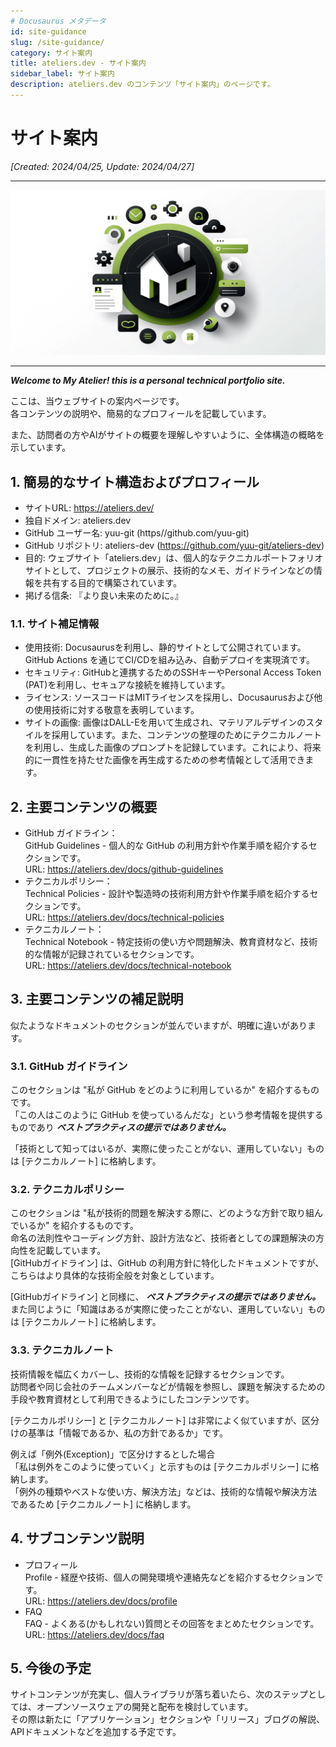 ```yaml
---
# Docusaurus メタデータ
id: site-guidance
slug: /site-guidance/
category: サイト案内
title: ateliers.dev - サイト案内
sidebar_label: サイト案内
description: ateliers.dev のコンテンツ「サイト案内」のページです。
---
```


# サイト案内
*[Created: 2024/04/25, Update: 2024/04/27]*

---

![img](../static/img/jpg/ateliers-dev-site-guidance.jpg)

---

***Welcome to My Atelier! this is a personal technical portfolio site.*** 

ここは、当ウェブサイトの案内ページです。  
各コンテンツの説明や、簡易的なプロフィールを記載しています。

また、訪問者の方やAIがサイトの概要を理解しやすいように、全体構造の概略を示しています。

## 1. 簡易的なサイト構造およびプロフィール

* サイトURL: https://ateliers.dev/
* 独自ドメイン: ateliers.dev
* GitHub ユーザー名: yuu-git (https//github.com/yuu-git)
* GitHub リポジトリ: ateliers-dev (https://github.com/yuu-git/ateliers-dev)
* 目的: ウェブサイト「ateliers.dev」は、個人的なテクニカルポートフォリオサイトとして、プロジェクトの展示、技術的なメモ、ガイドラインなどの情報を共有する目的で構築されています。
* 掲げる信条: 『より良い未来のために。』

### 1.1. サイト補足情報

* 使用技術: Docusaurusを利用し、静的サイトとして公開されています。GitHub Actions を通じてCI/CDを組み込み、自動デプロイを実現済です。
* セキュリティ: GitHubと連携するためのSSHキーやPersonal Access Token (PAT)を利用し、セキュアな接続を維持しています。
* ライセンス: ソースコードはMITライセンスを採用し、Docusaurusおよび他の使用技術に対する敬意を表明しています。
* サイトの画像: 画像はDALL-Eを用いて生成され、マテリアルデザインのスタイルを採用しています。また、コンテンツの整理のためにテクニカルノートを利用し、生成した画像のプロンプトを記録しています。これにより、将来的に一貫性を持たせた画像を再生成するための参考情報として活用できます。

## 2. 主要コンテンツの概要

* GitHub ガイドライン：  
GitHub Guidelines - 個人的な GitHub の利用方針や作業手順を紹介するセクションです。  
URL: https://ateliers.dev/docs/github-guidelines
* テクニカルポリシー：  
Technical Policies - 設計や製造時の技術利用方針や作業手順を紹介するセクションです。  
URL: https://ateliers.dev/docs/technical-policies
* テクニカルノート：  
Technical Notebook - 特定技術の使い方や問題解決、教育資材など、技術的な情報が記録されているセクションです。  
URL: https://ateliers.dev/docs/technical-notebook

## 3. 主要コンテンツの補足説明

似たようなドキュメントのセクションが並んでいますが、明確に違いがあります。

### 3.1. GitHub ガイドライン  

このセクションは "私が GitHub をどのように利用しているか" を紹介するものです。  
「この人はこのように GitHub を使っているんだな」という参考情報を提供するものであり ***ベストプラクティスの提示ではありません。***

「技術として知ってはいるが、実際に使ったことがない、運用していない」ものは [テクニカルノート] に格納します。

### 3.2. テクニカルポリシー

このセクションは "私が技術的問題を解決する際に、どのような方針で取り組んでいるか" を紹介するものです。  
命名の法則性やコーディング方針、設計方法など、技術者としての課題解決の方向性を記載しています。  
[GitHubガイドライン] は、GitHub の利用方針に特化したドキュメントですが、こちらはより具体的な技術全般を対象としています。

[GitHubガイドライン] と同様に、 ***ベストプラクティスの提示ではありません。***  
また同じように「知識はあるが実際に使ったことがない、運用していない」ものは [テクニカルノート] に格納します。

### 3.3. テクニカルノート

技術情報を幅広くカバーし、技術的な情報を記録するセクションです。  
訪問者や同じ会社のチームメンバーなどが情報を参照し、課題を解決するための手段や教育資材として利用できるようにしたコンテンツです。

[テクニカルポリシー] と [テクニカルノート] は非常によく似ていますが、区分けの基準は「情報であるか、私の方針であるか」です。

例えば「例外(Exception)」で区分けするとした場合  
「私は例外をこのように使っていく」と示すものは [テクニカルポリシー] に格納します。  
「例外の種類やベストな使い方、解決方法」などは、技術的な情報や解決方法であるため [テクニカルノート] に格納します。

## 4. サブコンテンツ説明
* プロフィール  
Profile - 経歴や技術、個人の開発環境や連絡先などを紹介するセクションです。  
URL: https://ateliers.dev/docs/profile
* FAQ  
FAQ - よくある(かもしれない)質問とその回答をまとめたセクションです。  
URL: https://ateliers.dev/docs/faq

## 5. 今後の予定

サイトコンテンツが充実し、個人ライブラリが落ち着いたら、次のステップとしては、オープンソースウェアの開発と配布を検討しています。  
その際は新たに「アプリケーション」セクションや「リリース」ブログの解説、APIドキュメントなどを追加する予定です。
